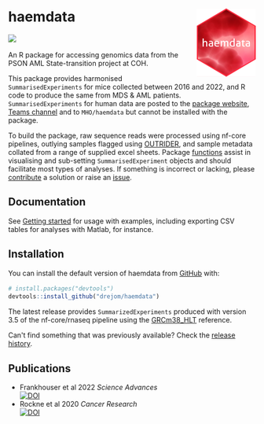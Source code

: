 # haemdata <img src='man/figures/logo.png' align="right" height="139" />
<!-- [![R-CMD-check](https://github.com/drejom/haemdata/workflows/R-CMD-check/badge.svg)](https://github.com/drejom/haemdata/actions)  -->

<!-- badges: start -->
![](https://img.shields.io/badge/code-unstable-red) <br>
<!-- badges: end -->
An R package for accessing genomics data from the PSON AML State-transition project at COH.

This package provides harmonised `SummarisedExperiments` for mice collected between 2016 and 2022, and R code to produce the same from MDS & AML patients. `SummarisedExperiments` for human data are posted to the [package website](http://cgt.coh.org/haemdata), [Teams channel](https://teams.microsoft.com/l/channel/19%3a210be89215cc4b2c878442a07b1580db%40thread.tacv2/haemdata?groupId=22521432-ac7e-43f8-be63-eb9f86a6f561&tenantId=972a3ea3-f979-4875-a2b8-cff001ab69e7) and to `MHO/haemdata` but cannot be installed with the package.

To build the package, raw sequence reads were processed using nf-core pipelines, outlying samples flagged using [OUTRIDER](https://doi.org/10.1016/j.ajhg.2018.10.025), and sample metadata collated from a range of supplied excel sheets. Package [functions](http://cgt.coh.org/haemdata/reference/index.html) assist in visualising and sub-setting `SummarisedExperiment` objects and should facilitate most types of analyses. If something is incorrect or lacking, please [contribute](http://cgt.coh.org/haemdata/CONTRIBUTING.html) a solution or raise an [issue](https://github.com/drejom/haemdata/issues).

## Documentation
See [Getting started](http://cgt.coh.org/haemdata) for usage with examples, including exporting CSV tables for analyses with Matlab, for instance. 

## Installation
You can install the default version of haemdata from [GitHub](https://github.com/) with:

``` r
# install.packages("devtools")
devtools::install_github("drejom/haemdata")
```

The latest release provides `SummarizedExperiments` produced with version 3.5 of the nf-core/rnaseq pipeline using the [GRCm38_HLT](articles/genomes.html) reference. 

Can't find something that was previously available? Check the [release history](https://github.com/drejom/haemdata/releases).

## Publications
* Frankhouser et al 2022 *Science Advances* <br>[![DOI](https://zenodo.org/badge/DOI/10.1126/sciadv.abj1664.svg)](https://doi.org/10.1126/sciadv.abj1664)
* Rockne et al 2020 *Cancer Research* <br>[![DOI](https://zenodo.org/badge/DOI/10.1158/0008-5472.CAN-20-0354.svg)](https://doi.org/10.1158/0008-5472.CAN-20-0354)
